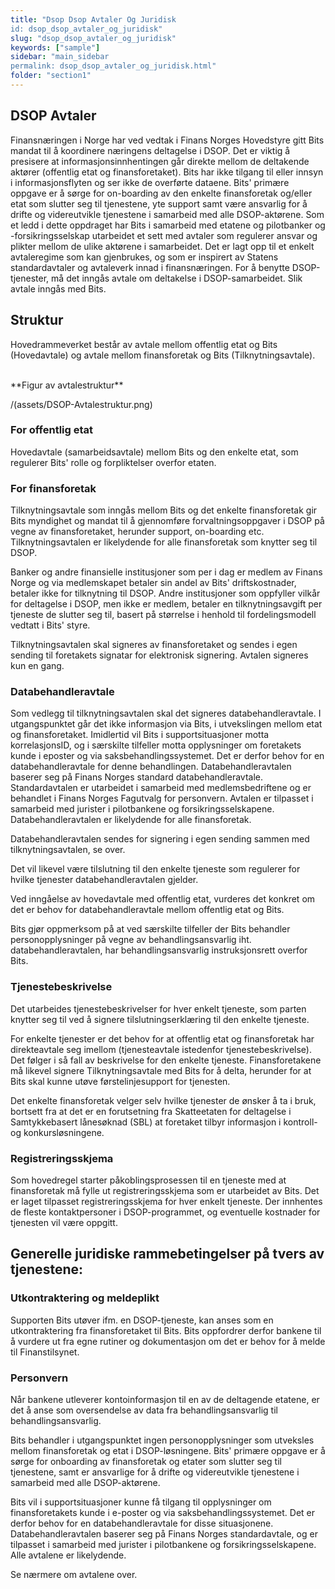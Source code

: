 ```yaml
---
title: "Dsop Dsop Avtaler Og Juridisk
id: dsop_dsop_avtaler_og_juridisk"
slug: "dsop_dsop_avtaler_og_juridisk"
keywords: ["sample"]
sidebar: "main_sidebar
permalink: dsop_dsop_avtaler_og_juridisk.html"
folder: "section1"
---
```


## DSOP Avtaler
Finansnæringen i Norge har ved vedtak i Finans Norges Hovedstyre gitt Bits mandat til å koordinere næringens deltagelse i DSOP. Det er viktig å presisere at informasjonsinnhentingen går direkte mellom de deltakende aktører (offentlig etat og finansforetaket). Bits har ikke tilgang til eller innsyn i informasjonsflyten og ser ikke de overførte dataene. Bits' primære oppgave er å sørge for on-boarding av den enkelte finansforetak og/eller etat som slutter seg til tjenestene, yte support samt være ansvarlig for å drifte og videreutvikle tjenestene i samarbeid med alle DSOP-aktørene.
Som et ledd i dette oppdraget har Bits i samarbeid med etatene og pilotbanker og -forsikringsselskap utarbeidet et sett med avtaler som regulerer ansvar og plikter mellom de ulike aktørene i samarbeidet. Det er lagt opp til et enkelt avtaleregime som kan gjenbrukes, og som er inspirert av Statens standardavtaler og avtaleverk innad i finansnæringen.
For å benytte DSOP-tjenester, må det inngås avtale om deltakelse i DSOP-samarbeidet. Slik avtale inngås med Bits.

## Struktur
Hovedrammeverket består av avtale mellom offentlig etat og Bits (Hovedavtale) og avtale mellom finansforetak og Bits (Tilknytningsavtale).

<br  />
**Figur av avtalestruktur**

/(assets/DSOP-Avtalestruktur.png)

### For offentlig etat
Hovedavtale (samarbeidsavtale) mellom Bits og den enkelte etat, som regulerer Bits' rolle og forpliktelser overfor etaten.

### For finansforetak
Tilknytningsavtale som inngås mellom Bits og det enkelte finansforetak gir Bits myndighet og mandat til å gjennomføre forvaltningsoppgaver i DSOP på vegne av finansforetaket, herunder support, on-boarding etc. Tilknytningsavtalen er likelydende for alle finansforetak som knytter seg til DSOP.

Banker og andre finansielle institusjoner som per i dag er medlem av Finans Norge og via medlemskapet betaler sin andel av Bits' driftskostnader, betaler ikke for tilknytning til DSOP. Andre institusjoner som oppfyller vilkår for deltagelse i DSOP, men ikke er medlem, betaler en tilknytningsavgift per tjeneste de slutter seg til, basert på størrelse i henhold til fordelingsmodell vedtatt i Bits' styre.

Tilknytningsavtalen skal signeres av finansforetaket og sendes i egen sending til foretakets signatar for elektronisk signering. Avtalen signeres kun en gang.

### Databehandleravtale
Som vedlegg til tilknytningsavtalen skal det signeres databehandleravtale. I utgangspunktet går det ikke informasjon via Bits, i utvekslingen mellom etat og finansforetaket. Imidlertid vil Bits i supportsituasjoner motta korrelasjonsID, og i særskilte tilfeller motta opplysninger om foretakets kunde i eposter og via saksbehandlingssystemet. Det er derfor behov for en databehandleravtale for denne behandlingen. Databehandleravtalen baserer seg på Finans Norges standard databehandleravtale. Standardavtalen er utarbeidet i samarbeid med medlemsbedriftene og er behandlet i Finans Norges Fagutvalg for personvern. Avtalen er tilpasset i samarbeid med jurister i pilotbankene og forsikringsselskapene. Databehandleravtalen er likelydende for alle finansforetak.

Databehandleravtalen sendes for signering i egen sending sammen med tilknytningsavtalen, se over.

Det vil likevel være tilslutning til den enkelte tjeneste som regulerer for hvilke tjenester databehandleravtalen gjelder.

Ved inngåelse av hovedavtale med offentlig etat, vurderes det konkret om det er behov for databehandleravtale mellom offentlig etat og Bits.

Bits gjør oppmerksom på at ved særskilte tilfeller der Bits behandler personopplysninger på vegne av behandlingsansvarlig iht. databehandleravtalen, har behandlingsansvarlig instruksjonsrett overfor Bits.

### Tjenestebeskrivelse
Det utarbeides tjenestebeskrivelser for hver enkelt tjeneste, som parten knytter seg til ved å signere tilslutningserklæring til den enkelte tjeneste.

For enkelte tjenester er det behov for at offentlig etat og finansforetak har direkteavtale seg imellom (tjenesteavtale istedenfor tjenestebeskrivelse). Det følger i så fall av beskrivelse for den enkelte tjeneste. Finansforetakene må likevel signere Tilknytningsavtale med Bits for å delta, herunder for at Bits skal kunne utøve førstelinjesupport for tjenesten.

Det enkelte finansforetak velger selv hvilke tjenester de ønsker å ta i bruk, bortsett fra at det er en forutsetning fra Skatteetaten for deltagelse i Samtykkebasert lånesøknad (SBL) at foretaket tilbyr informasjon i kontroll- og konkursløsningene.

### Registreringsskjema
Som hovedregel starter påkoblingsprosessen til en tjeneste med at finansforetak må fylle ut registreringsskjema som er utarbeidet av Bits. Det er laget tilpasset registreringsskjema for hver enkelt tjeneste. Der innhentes de fleste kontaktpersoner i DSOP-programmet, og eventuelle kostnader for tjenesten vil være oppgitt.

## Generelle juridiske rammebetingelser på tvers av tjenestene:

### Utkontraktering og meldeplikt

Supporten Bits utøver ifm. en DSOP-tjeneste, kan anses som en utkontraktering fra finansforetaket til Bits. Bits
oppfordrer derfor bankene til å vurdere ut fra egne rutiner og dokumentasjon om det er behov for å melde til
Finanstilsynet.

### Personvern

Når bankene utleverer kontoinformasjon til en av de deltagende etatene, er det å anse som oversendelse av data fra
behandlingsansvarlig til behandlingsansvarlig.

Bits behandler i utgangspunktet ingen personopplysninger som utveksles mellom finansforetak og etat i DSOP-løsningene.
Bits' primære oppgave er å sørge for onboarding av finansforetak og etater som slutter seg til tjenestene, samt er
ansvarlige for å drifte og videreutvikle tjenestene i samarbeid med alle DSOP-aktørene.

Bits vil i supportsituasjoner kunne få tilgang til opplysninger om finansforetakets kunde i e-poster og via
saksbehandlingssystemet. Det er derfor behov for en databehandleravtale for disse situasjonene. Databehandleravtalen
baserer seg på Finans Norges standardavtale, og er tilpasset i samarbeid med jurister i pilotbankene og
forsikringsselskapene. Alle avtalene er likelydende.

Se nærmere om avtalene over.



